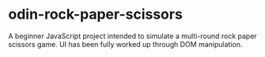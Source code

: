 # odin-rock-paper-scissors
A beginner JavaScript project intended to simulate a multi-round rock paper scissors game. UI has been fully worked up through DOM manipulation.
